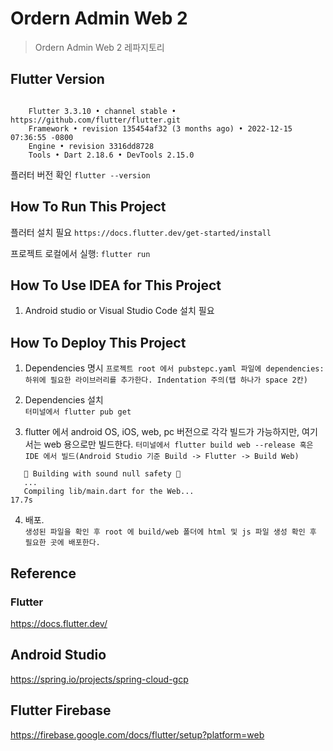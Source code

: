 # Ordern Admin Web 2

> Ordern Admin Web 2 레파지토리

## Flutter Version
```  

    Flutter 3.3.10 • channel stable • https://github.com/flutter/flutter.git
    Framework • revision 135454af32 (3 months ago) • 2022-12-15 07:36:55 -0800
    Engine • revision 3316dd8728
    Tools • Dart 2.18.6 • DevTools 2.15.0

```     
플러터 버전 확인 `flutter --version`

## How To Run This Project
플러터 설치 필요 `https://docs.flutter.dev/get-started/install`

프로젝트 로컬에서 실행: `flutter run`

## How To Use IDEA for This Project
1. Android studio or Visual Studio Code 설치 필요

## How To Deploy This Project


1. Dependencies 명시 
   `프로젝트 root 에서 pubstepc.yaml 파일에 dependencies: 하위에 필요한 라이브러리를 추가한다. Indentation 주의(탭 하나가 space 2칸)`

2. Dependencies 설치  
   `터미널에서 flutter pub get`

3. flutter 에서 android OS, iOS, web, pc 버전으로 각각 빌드가 가능하지만, 여기서는 web 용으로만 빌드한다.
   `터미널에서 flutter build web --release 혹은 IDE 에서 빌드(Android Studio 기준 Build -> Flutter -> Build Web)`

```
   💪 Building with sound null safety 💪
   ...
   Compiling lib/main.dart for the Web...                             17.7s

```

4. 배포.  
      `생성된 파일을 확인 후 root 에 build/web 폴더에 html 및 js 파일 생성 확인 후 필요한 곳에 배포한다.`


## Reference
### Flutter
https://docs.flutter.dev/

## Android Studio
https://spring.io/projects/spring-cloud-gcp

## Flutter Firebase
https://firebase.google.com/docs/flutter/setup?platform=web

